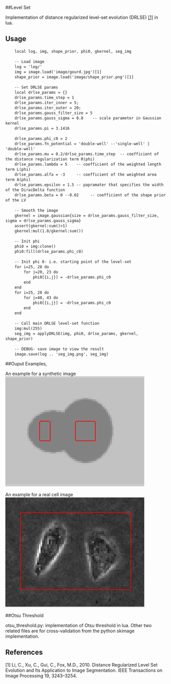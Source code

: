 ##Level Set

Implementation of distance regularized level-set evolution (DRLSE) [[1]](#references) in lua.

## Usage

```
    local log, img, shape_prior, phi0, gkernel, seg_img
    
    -- Load image
    log = 'log/'
    img = image.load('image/gourd.jpg')[1]
    shape_prior = image.load('image/shape_prior.png')[1]

    -- Set DRLSE params
    local drlse_params = {}
    drlse_params.time_step = 1
    drlse_params.iter_inner = 5;
    drlse_params.iter_outer = 20;
    drlse_params.gauss_filter_size = 5
    drlse_params.gauss_sigma = 0.8    -- scale parameter in Gaussian kernel
    drlse_params.pi = 3.1416

    drlse_params.phi_c0 = 2
    drlse_params.fn_potential = 'double-well' --'single-well' | 'double-well'
    drlse_params.mu = 0.2/drlse_params.time_step  -- coefficient of the distance regularization term R(phi)
    drlse_params.lambda = 5    -- coefficient of the weighted length term L(phi)
    drlse_params.alfa = -3     -- coefficient of the weighted area term A(phi)
    drlse_params.epsilon = 1.5 -- papramater that specifies the width of the DiracDelta function
    drlse_params.beta = 0 --0.02     -- coefficient of the shape prior of the LV

    -- Smooth the image
    gkernel = image.gaussian{size = drlse_params.gauss_filter_size, sigma = drlse_params.gauss_sigma}
    assert(gkernel:sum()>1)
    gkernel:mul(1.0/gkernel:sum())

    -- Init phi
    phi0 = img:clone()
    phi0:fill(drlse_params.phi_c0)

    -- Init phi 0- i.e. starting point of the level-set
    for i=25, 28 do
        for j=20, 23 do
            phi0[{i,j}] = -drlse_params.phi_c0
        end
    end
    for i=25, 28 do
        for j=40, 43 do
            phi0[{i,j}] = -drlse_params.phi_c0
        end
    end
    
    -- Call main DRLSE level-set function
    img:mul(255)
    seg_img = applyDRLSE(img, phi0, drlse_params, gkernel, shape_prior)

    -- DEBUG- save image to view the result
    image.save(log .. 'seg_img.png', seg_img)
```

##Ouput Examples,

An example for a synthetic image
![Alt text](image/gourd_contour.gif?raw=true "DRLSE Example")

An example for a real cell image
![Alt text](image/twocells_contour.gif?raw=true "DRLSE Example")

##Otsu Threshold

otsu_threshold.py: implementation of Otsu threshold in lua. Other two related files are for cross-validation from the python skimage implementation.

## References

[1] Li, C., Xu, C., Gui, C., Fox, M.D., 2010. Distance Regularized Level Set Evolution and Its Application to Image Segmentation. IEEE Transactions on Image Processing 19, 3243–3254.